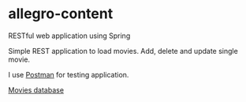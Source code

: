 # allegro-content
 RESTful web application using Spring

Simple REST application to load movies. Add, delete and update single movie.

I use [Postman](https://www.getpostman.com/) for testing application.

[Movies database](https://www.imdb.com)
